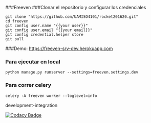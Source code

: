 ###Freeven
###Clonar el repositorio y configurar los credenciales

```
git clone "https://github.com/UAMISO4101/rocket201620.git"
cd freeven
git config user.name "{{your user}}"
git config user.email "{{your email}}"
git config credential.helper store
git pull
```

###Demo:
https://freeven-srv-dev.herokuapp.com


### Para ejecutar en local
```
python manage.py runserver --settings=freeven.settings.dev
```

### Para correr celery
```
celery -A freeven worker --loglevel=info
```

development-integration


[![Codacy Badge](https://api.codacy.com/project/badge/Grade/585e1194afa94447a4b665fa7a11f890)](https://www.codacy.com/app/f-arruza/rocket201620?utm_source=github.com&amp;utm_medium=referral&amp;utm_content=UAMISO4101/rocket201620&amp;utm_campaign=Badge_Grade)
